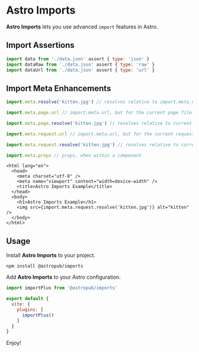 # Astro Imports

**Astro Imports** lets you use advanced `import` features in Astro.

## Import Assertions

```js
import data from './data.json' assert { type: 'json' }
import dataRaw from './data.json' assert { type: 'raw' }
import dataUrl from './data.json' assert { type: 'url' }
```

## Import Meta Enhancements

```js
import.meta.resolve('kitten.jpg') // resolves relative to import.meta.url

import.meta.page.url // import.meta.url, but for the current page file

import.meta.page.resolve('kitten.jpg') // resolves relative to current page file

import.meta.request.url // import.meta.url, but for the current request

import.meta.request.resolve('kitten.jpg') // resolves relative to current request

import.meta.props // props, when within a component
```

```astro
<html lang="en">
  <head>
    <meta charset="utf-8" />
    <meta name="viewport" content="width=device-width" />
    <title>Astro Imports Example</title>
  </head>
  <body>
    <h1>Astro Imports Example</h1>
    <img src={import.meta.request.resolve('kitten.jpg')} alt="kitten" />
  </body>
</html>
```

## Usage

Install **Astro Imports** to your project.

```shell
npm install @astropub/imports
```

Add **Astro Imports** to your Astro configuration.

```js
import importPlus from '@astropub/imports'

export default {
  vite: {
    plugins: [
      importPlus()
    ]
  }
}
```

Enjoy!
